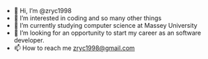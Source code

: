 - 👋 Hi, I’m @zryc1998
- 👀 I’m interested in coding and so many other things
- 🌱 I’m currently studying computer science at Massey University
- 💞️ I’m looking for an opportunity to start my career as an software developer.
- 📫 How to reach me zryc1998@gmail.com

<!---
zryc1998/zryc1998 is a ✨ special ✨ repository because its `README.md` (this file) appears on your GitHub profile.
You can click the Preview link to take a look at your changes.
--->
